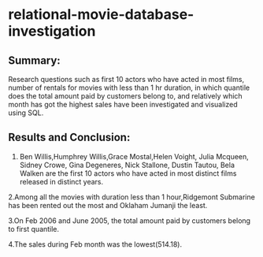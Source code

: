# relational-movie-database-investigation
## Summary:
Research questions such as first 10 actors who have acted in most films, number of rentals for movies with less than 1 hr duration, in which quantile does the total amount paid by customers belong to, and relatively which month has got the highest sales have been investigated and visualized using SQL.

## Results and Conclusion:
1. Ben Willis,Humphrey Willis,Grace Mostal,Helen Voight, Julia Mcqueen, Sidney Crowe, Gina Degeneres, Nick Stallone, Dustin Tautou, Bela      Walken are the first 10 actors who have acted in most distinct films released in distinct years.

2.Among all the movies with duration less than 1 hour,Ridgemont Submarine has been rented out the most and Oklaham Jumanji the least.

3.On Feb 2006 and June 2005, the total amount paid by customers belong to first quantile.

4.The sales during Feb month was the lowest(514.18).
